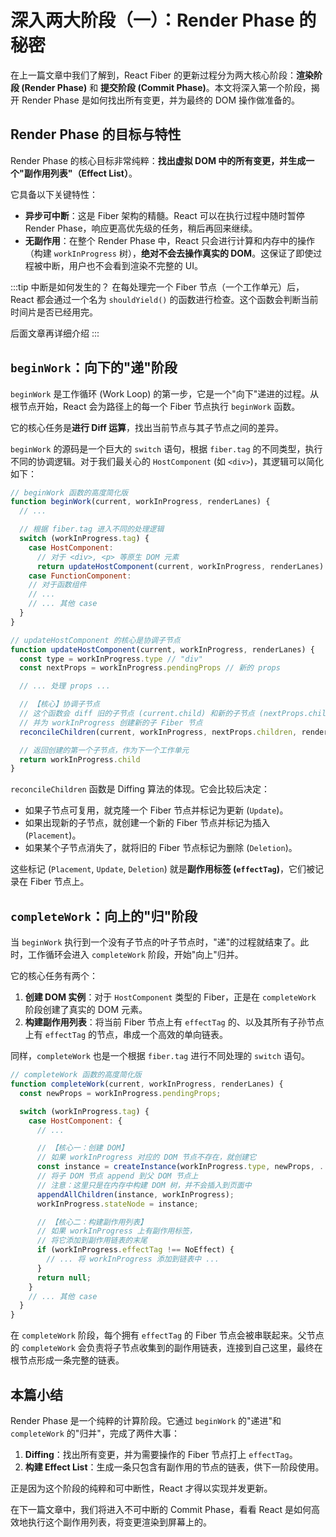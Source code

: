 # 深入两大阶段（一）：Render Phase 的秘密

在上一篇文章中我们了解到，React Fiber 的更新过程分为两大核心阶段：**渲染阶段 (Render Phase)** 和 **提交阶段 (Commit Phase)**。本文将深入第一个阶段，揭开 Render Phase 是如何找出所有变更，并为最终的 DOM 操作做准备的。

## Render Phase 的目标与特性

Render Phase 的核心目标非常纯粹：**找出虚拟 DOM 中的所有变更，并生成一个"副作用列表"（Effect List）**。

它具备以下关键特性：

- **异步可中断**：这是 Fiber 架构的精髓。React 可以在执行过程中随时暂停 Render Phase，响应更高优先级的任务，稍后再回来继续。
- **无副作用**：在整个 Render Phase 中，React 只会进行计算和内存中的操作（构建 `workInProgress` 树），**绝对不会去操作真实的 DOM**。这保证了即使过程被中断，用户也不会看到渲染不完整的 UI。

:::tip 中断是如何发生的？
在每处理完一个 Fiber 节点（一个工作单元）后，React 都会通过一个名为 `shouldYield()` 的函数进行检查。这个函数会判断当前时间片是否已经用完。

后面文章再详细介绍
:::

## `beginWork`：向下的"递"阶段

`beginWork` 是工作循环 (Work Loop) 的第一步，它是一个"向下"递进的过程。从根节点开始，React 会为路径上的每一个 Fiber 节点执行 `beginWork` 函数。

它的核心任务是**进行 Diff 运算**，找出当前节点与其子节点之间的差异。

`beginWork` 的源码是一个巨大的 `switch` 语句，根据 `fiber.tag` 的不同类型，执行不同的协调逻辑。对于我们最关心的 `HostComponent` (如 `<div>`)，其逻辑可以简化如下：

```javascript
// beginWork 函数的高度简化版
function beginWork(current, workInProgress, renderLanes) {
  // ...

  // 根据 fiber.tag 进入不同的处理逻辑
  switch (workInProgress.tag) {
    case HostComponent:
      // 对于 <div>, <p> 等原生 DOM 元素
      return updateHostComponent(current, workInProgress, renderLanes)
    case FunctionComponent:
    // 对于函数组件
    // ...
    // ... 其他 case
  }
}

// updateHostComponent 的核心是协调子节点
function updateHostComponent(current, workInProgress, renderLanes) {
  const type = workInProgress.type // "div"
  const nextProps = workInProgress.pendingProps // 新的 props

  // ... 处理 props ...

  // 【核心】协调子节点
  // 这个函数会 diff 旧的子节点 (current.child) 和新的子节点 (nextProps.children)
  // 并为 workInProgress 创建新的子 Fiber 节点
  reconcileChildren(current, workInProgress, nextProps.children, renderLanes)

  // 返回创建的第一个子节点，作为下一个工作单元
  return workInProgress.child
}
```

`reconcileChildren` 函数是 Diffing 算法的体现。它会比较后决定：

- 如果子节点可复用，就克隆一个 Fiber 节点并标记为更新 (`Update`)。
- 如果出现新的子节点，就创建一个新的 Fiber 节点并标记为插入 (`Placement`)。
- 如果某个子节点消失了，就将旧的 Fiber 节点标记为删除 (`Deletion`)。

这些标记 (`Placement`, `Update`, `Deletion`) 就是**副作用标签 (`effectTag`)**，它们被记录在 Fiber 节点上。

## `completeWork`：向上的"归"阶段

当 `beginWork` 执行到一个没有子节点的叶子节点时，"递"的过程就结束了。此时，工作循环会进入 `completeWork` 阶段，开始"向上"归并。

它的核心任务有两个：

1.  **创建 DOM 实例**：对于 `HostComponent` 类型的 Fiber，正是在 `completeWork` 阶段创建了真实的 DOM 元素。
2.  **构建副作用列表**：将当前 Fiber 节点上有 `effectTag` 的、以及其所有子孙节点上有 `effectTag` 的节点，串成一个高效的单向链表。

同样，`completeWork` 也是一个根据 `fiber.tag` 进行不同处理的 `switch` 语句。

```javascript
// completeWork 函数的高度简化版
function completeWork(current, workInProgress, renderLanes) {
  const newProps = workInProgress.pendingProps;

  switch (workInProgress.tag) {
    case HostComponent: {
      // ...

      // 【核心一：创建 DOM】
      // 如果 workInProgress 对应的 DOM 节点不存在，就创建它
      const instance = createInstance(workInProgress.type, newProps, ...);
      // 将子 DOM 节点 append 到父 DOM 节点上
      // 注意：这里只是在内存中构建 DOM 树，并不会插入到页面中
      appendAllChildren(instance, workInProgress);
      workInProgress.stateNode = instance;

      // 【核心二：构建副作用列表】
      // 如果 workInProgress 上有副作用标签，
      // 将它添加到副作用链表的末尾
      if (workInProgress.effectTag !== NoEffect) {
        // ... 将 workInProgress 添加到链表中 ...
      }
      return null;
    }
    // ... 其他 case
  }
}
```

在 `completeWork` 阶段，每个拥有 `effectTag` 的 Fiber 节点会被串联起来。父节点的 `completeWork` 会负责将子节点收集到的副作用链表，连接到自己这里，最终在根节点形成一条完整的链表。

## 本篇小结

Render Phase 是一个纯粹的计算阶段。它通过 `beginWork` 的"递进"和 `completeWork` 的"归并"，完成了两件大事：

1.  **Diffing**：找出所有变更，并为需要操作的 Fiber 节点打上 `effectTag`。
2.  **构建 Effect List**：生成一条只包含有副作用的节点的链表，供下一阶段使用。

正是因为这个阶段的纯粹和可中断性，React 才得以实现并发更新。

在下一篇文章中，我们将进入不可中断的 Commit Phase，看看 React 是如何高效地执行这个副作用列表，将变更渲染到屏幕上的。
